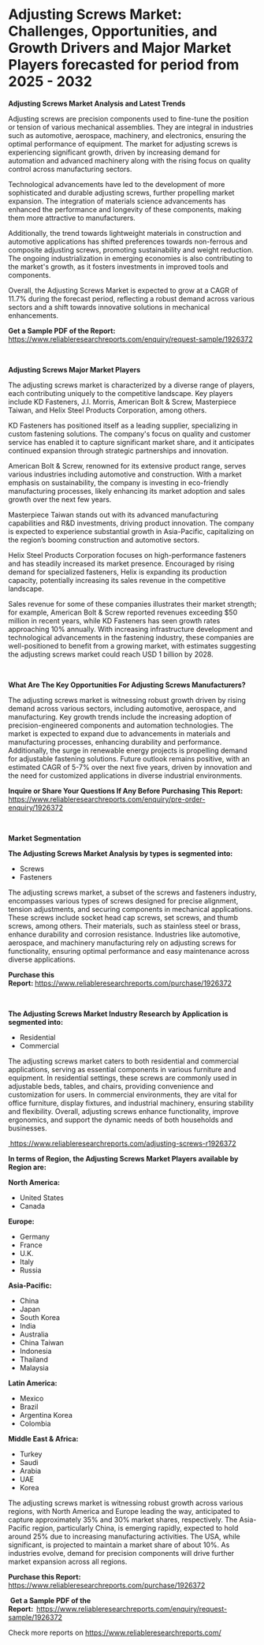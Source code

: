<p><h1>Adjusting Screws Market: Challenges, Opportunities, and Growth Drivers and Major Market Players forecasted for period from 2025 - 2032</h1></p><p><strong>Adjusting Screws Market Analysis and Latest Trends</strong></p>
<p><p>Adjusting screws are precision components used to fine-tune the position or tension of various mechanical assemblies. They are integral in industries such as automotive, aerospace, machinery, and electronics, ensuring the optimal performance of equipment. The market for adjusting screws is experiencing significant growth, driven by increasing demand for automation and advanced machinery along with the rising focus on quality control across manufacturing sectors. </p><p>Technological advancements have led to the development of more sophisticated and durable adjusting screws, further propelling market expansion. The integration of materials science advancements has enhanced the performance and longevity of these components, making them more attractive to manufacturers.</p><p>Additionally, the trend towards lightweight materials in construction and automotive applications has shifted preferences towards non-ferrous and composite adjusting screws, promoting sustainability and weight reduction. The ongoing industrialization in emerging economies is also contributing to the market's growth, as it fosters investments in improved tools and components.</p><p>Overall, the Adjusting Screws Market is expected to grow at a CAGR of 11.7% during the forecast period, reflecting a robust demand across various sectors and a shift towards innovative solutions in mechanical enhancements.</p></p>
<p><strong>Get a Sample PDF of the Report:&nbsp;</strong> <a href="https://www.reliableresearchreports.com/enquiry/request-sample/1926372?utm_campaign=3430&utm_medium=2&utm_source=Github&utm_content=ia&utm_term=28032025&utm_id=adjusting-screws">https://www.reliableresearchreports.com/enquiry/request-sample/1926372</a></p>
<p>&nbsp;</p>
<p><strong>Adjusting Screws Major Market Players</strong></p>
<p><p>The adjusting screws market is characterized by a diverse range of players, each contributing uniquely to the competitive landscape. Key players include KD Fasteners, J.I. Morris, American Bolt & Screw, Masterpiece Taiwan, and Helix Steel Products Corporation, among others. </p><p>KD Fasteners has positioned itself as a leading supplier, specializing in custom fastening solutions. The company's focus on quality and customer service has enabled it to capture significant market share, and it anticipates continued expansion through strategic partnerships and innovation.</p><p>American Bolt & Screw, renowned for its extensive product range, serves various industries including automotive and construction. With a market emphasis on sustainability, the company is investing in eco-friendly manufacturing processes, likely enhancing its market adoption and sales growth over the next few years.</p><p>Masterpiece Taiwan stands out with its advanced manufacturing capabilities and R&D investments, driving product innovation. The company is expected to experience substantial growth in Asia-Pacific, capitalizing on the region’s booming construction and automotive sectors.</p><p>Helix Steel Products Corporation focuses on high-performance fasteners and has steadily increased its market presence. Encouraged by rising demand for specialized fasteners, Helix is expanding its production capacity, potentially increasing its sales revenue in the competitive landscape.</p><p>Sales revenue for some of these companies illustrates their market strength; for example, American Bolt & Screw reported revenues exceeding $50 million in recent years, while KD Fasteners has seen growth rates approaching 10% annually. With increasing infrastructure development and technological advancements in the fastening industry, these companies are well-positioned to benefit from a growing market, with estimates suggesting the adjusting screws market could reach USD 1 billion by 2028.</p></p>
<p>&nbsp;</p>
<p><strong>What Are The Key Opportunities For Adjusting Screws Manufacturers?</strong></p>
<p><p>The adjusting screws market is witnessing robust growth driven by rising demand across various sectors, including automotive, aerospace, and manufacturing. Key growth trends include the increasing adoption of precision-engineered components and automation technologies. The market is expected to expand due to advancements in materials and manufacturing processes, enhancing durability and performance. Additionally, the surge in renewable energy projects is propelling demand for adjustable fastening solutions. Future outlook remains positive, with an estimated CAGR of 5-7% over the next five years, driven by innovation and the need for customized applications in diverse industrial environments.</p></p>
<p><strong>Inquire or Share Your Questions If Any Before Purchasing This Report:</strong> <a href="https://www.reliableresearchreports.com/enquiry/pre-order-enquiry/1926372?utm_campaign=3430&utm_medium=2&utm_source=Github&utm_content=ia&utm_term=28032025&utm_id=adjusting-screws">https://www.reliableresearchreports.com/enquiry/pre-order-enquiry/1926372</a></p>
<p>&nbsp;</p>
<p><strong>Market Segmentation</strong></p>
<p><strong>The Adjusting Screws Market Analysis by types is segmented into:</strong></p>
<p><ul><li>Screws</li><li>Fasteners</li></ul></p>
<p><p>The adjusting screws market, a subset of the screws and fasteners industry, encompasses various types of screws designed for precise alignment, tension adjustments, and securing components in mechanical applications. These screws include socket head cap screws, set screws, and thumb screws, among others. Their materials, such as stainless steel or brass, enhance durability and corrosion resistance. Industries like automotive, aerospace, and machinery manufacturing rely on adjusting screws for functionality, ensuring optimal performance and easy maintenance across diverse applications.</p></p>
<p><strong>Purchase this Report:&nbsp;</strong><a href="https://www.reliableresearchreports.com/purchase/1926372?utm_campaign=3430&utm_medium=2&utm_source=Github&utm_content=ia&utm_term=28032025&utm_id=adjusting-screws">https://www.reliableresearchreports.com/purchase/1926372</a></p>
<p>&nbsp;</p>
<p><strong>The Adjusting Screws Market Industry Research by Application is segmented into:</strong></p>
<p><ul><li>Residential</li><li>Commercial</li></ul></p>
<p><p>The adjusting screws market caters to both residential and commercial applications, serving as essential components in various furniture and equipment. In residential settings, these screws are commonly used in adjustable beds, tables, and chairs, providing convenience and customization for users. In commercial environments, they are vital for office furniture, display fixtures, and industrial machinery, ensuring stability and flexibility. Overall, adjusting screws enhance functionality, improve ergonomics, and support the dynamic needs of both households and businesses.</p></p>
<p><a href="https://www.reliableresearchreports.com/adjusting-screws-r1926372?utm_campaign=3430&utm_medium=2&utm_source=Github&utm_content=ia&utm_term=28032025&utm_id=adjusting-screws">&nbsp;https://www.reliableresearchreports.com/adjusting-screws-r1926372</a></p>
<p><strong>In terms of Region, the Adjusting Screws Market Players available by Region are:</strong></p>
<p>
    <p> <strong> North America: </strong>
        <ul>
            <li>United States</li>
            <li>Canada</li>
        </ul>
        </p> 
    <p> <strong> Europe: </strong>
        <ul>
            <li>Germany</li>
            <li>France</li>
            <li>U.K.</li>
            <li>Italy</li>
            <li>Russia</li>
        </ul>
        </p> 
    <p> <strong> Asia-Pacific: </strong>
        <ul>
            <li>China</li>
            <li>Japan</li>
            <li>South Korea</li>
            <li>India</li>
            <li>Australia</li>
            <li>China Taiwan</li>
            <li>Indonesia</li>
            <li>Thailand</li>
            <li>Malaysia</li>
        </ul>
        </p> 
    <p> <strong> Latin America: </strong>
        <ul>
            <li>Mexico</li>
            <li>Brazil</li>
            <li>Argentina Korea</li>
            <li>Colombia</li>
        </ul>
        </p> 
    <p> <strong> Middle East & Africa: </strong>
        <ul>
            <li>Turkey</li>
            <li>Saudi</li>
            <li>Arabia</li>
            <li>UAE</li>
            <li>Korea</li>
        </ul>
    </p>
    </p>
<p><p>The adjusting screws market is witnessing robust growth across various regions, with North America and Europe leading the way, anticipated to capture approximately 35% and 30% market shares, respectively. The Asia-Pacific region, particularly China, is emerging rapidly, expected to hold around 25% due to increasing manufacturing activities. The USA, while significant, is projected to maintain a market share of about 10%. As industries evolve, demand for precision components will drive further market expansion across all regions.</p></p>
<p><strong>Purchase this Report: </strong><a href="https://www.reliableresearchreports.com/purchase/1926372?utm_campaign=3430&utm_medium=2&utm_source=Github&utm_content=ia&utm_term=28032025&utm_id=adjusting-screws">https://www.reliableresearchreports.com/purchase/1926372</a></p>
<p>&nbsp;<strong>Get a Sample PDF of the Report:&nbsp;&nbsp;</strong><a href="https://www.reliableresearchreports.com/enquiry/request-sample/1926372?utm_campaign=3430&utm_medium=2&utm_source=Github&utm_content=ia&utm_term=28032025&utm_id=adjusting-screws">https://www.reliableresearchreports.com/enquiry/request-sample/1926372</a></p>
<p><strong></strong></p>
<p>Check more reports on <a href="https://www.reliableresearchreports.com/?utm_campaign=3430&utm_medium=2&utm_source=Github&utm_content=ia&utm_term=28032025&utm_id=adjusting-screws">https://www.reliableresearchreports.com/</a></p>